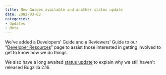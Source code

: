 ```yaml
---
title: New Guides available and another status update
date: 2002-03-03
categories:
- Updates
- Meta
---
```

We've added a Developers' Guide and a Reviewers' Guide to our
"[Developer Resources](/developers/)" page to assist those interested
in getting involved to get to know how we do things.

We also have a long awaited [status update](/blog/2002/03/03/status-update)
to explain why we still haven't released Bugzilla 2.16.
